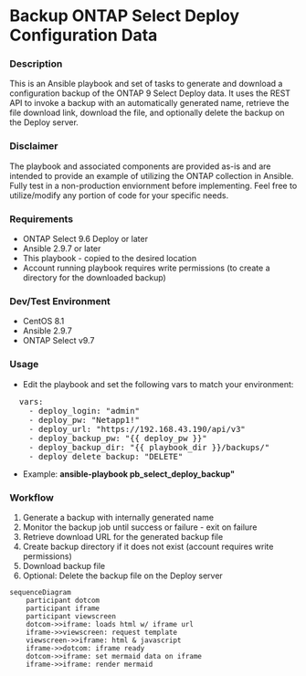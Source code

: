 # Backup ONTAP Select Deploy Configuration Data

### Description
This is an Ansible playbook and set of tasks to generate and download a configuration backup of the ONTAP 9 Select Deploy data. It uses the REST API to invoke a backup with an automatically generated name, retrieve the file download link, download the file, and optionally delete the backup on the Deploy server.

### Disclaimer
The playbook and associated components are provided as-is and are intended to provide an example of utilizing the ONTAP collection in Ansible. Fully test in a non-production enviornment before implementing. Feel free to utilize/modify any portion of code for your specific needs.

### Requirements
* ONTAP Select 9.6 Deploy or later
* Ansible 2.9.7 or later
* This playbook - copied to the desired location
* Account running playbook requires write permissions (to create a directory for the downloaded backup)

### Dev/Test Environment
* CentOS 8.1
* Ansible 2.9.7
* ONTAP Select v9.7

### Usage
* Edit the playbook and set the following vars to match your environment:
<pre>
  vars:
    - deploy_login: "admin"
    - deploy_pw: "Netapp1!"
    - deploy_url: "https://192.168.43.190/api/v3"
    - deploy_backup_pw: "{{ deploy_pw }}"
    - deploy_backup_dir: "{{ playbook_dir }}/backups/"
    - deploy_delete_backup: "DELETE"
</pre>

* Example: **ansible-playbook pb_select_deploy_backup"**

### Workflow
1. Generate a backup with internally generated name
2. Monitor the backup job until success or failure - exit on failure
3. Retrieve download URL for the generated backup file
4. Create backup directory if it does not exist (account requires write permissions)
5. Download backup file
6. Optional: Delete the backup file on the Deploy server

```mermaid
sequenceDiagram
    participant dotcom
    participant iframe
    participant viewscreen
    dotcom->>iframe: loads html w/ iframe url
    iframe->>viewscreen: request template
    viewscreen->>iframe: html & javascript
    iframe->>dotcom: iframe ready
    dotcom->>iframe: set mermaid data on iframe
    iframe->>iframe: render mermaid
```
